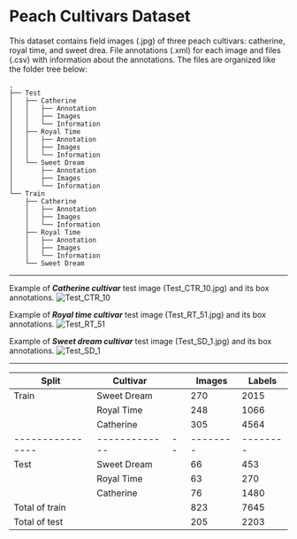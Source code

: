 # Peach Cultivars Dataset
This dataset contains field images (.jpg) of three peach cultivars: catherine, royal time, and sweet drea. File annotations (.xml) for each image and files (.csv) with information about the annotations.
The files are organized like the folder tree below: 

```
.
├── Test
│   ├── Catherine
│   │   ├── Annotation
│   │   ├── Images
│   │   └── Information
│   ├── Royal Time
│   │   ├── Annotation
│   │   ├── Images
│   │   └── Information
│   └── Sweet Dream
│       ├── Annotation
│       ├── Images
│       └── Information
└── Train
    ├── Catherine
    │   ├── Annotation
    │   ├── Images
    │   └── Information
    ├── Royal Time
    │   ├── Annotation
    │   ├── Images
    │   └── Information
    └── Sweet Dream

```
__________________________________________________________________________________________________________________________________________________________
Example of ***Catherine cultivar*** test image (Test_CTR_10.jpg) and its box annotations.
![Test_CTR_10](https://user-images.githubusercontent.com/100839988/168625018-3f6edaa8-b7a4-4040-b20b-a9eeeb860c52.jpg)

Example of ***Royal time cultivar*** test image (Test_RT_51.jpg) and its box annotations.
![Test_RT_51](https://user-images.githubusercontent.com/100839988/168625137-fe1abbcf-1f65-43ec-9ae0-0c3d617cd82e.jpg)

Example of ***Sweet dream cultivar*** test image (Test_SD_1.jpg) and its box annotations.
![Test_SD_1](https://user-images.githubusercontent.com/100839988/168625172-e93f8f81-81a1-44a9-a501-0a47b6b6e387.jpg)

-----------------------------------------------------------------------------------------------------------------------------------------------------------

| Split          | Cultivar    |  | Images | Labels |
|----------------|-------------|--|--------|--------|
| Train          | Sweet Dream |  | 270    | 2015   |
|                | Royal Time  |  | 248    | 1066   |
|                | Catherine   |  | 305    | 4564   |
|----------------|-------------|--|--------|--------|
| Test           | Sweet Dream |  | 66     | 453    |
|                | Royal Time  |  | 63     | 270    |
|                | Catherine   |  | 76     | 1480   |
| Total of train |             |  | 823    | 7645   |
| Total of test  |             |  | 205    | 2203   |



